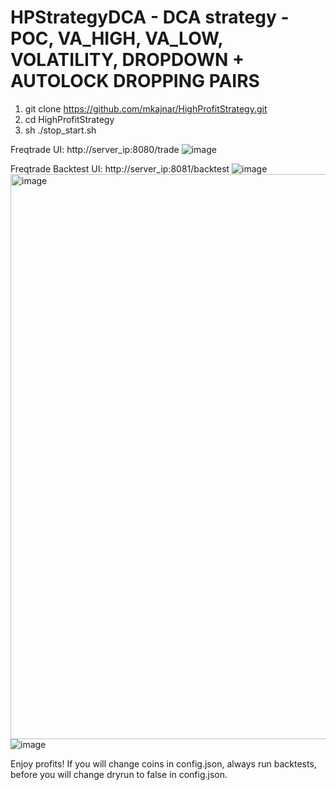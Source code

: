 # HPStrategyDCA - DCA strategy - POC, VA_HIGH, VA_LOW, VOLATILITY, DROPDOWN + AUTOLOCK DROPPING PAIRS

1) git clone https://github.com/mkajnar/HighProfitStrategy.git
2) cd HighProfitStrategy
3) sh ./stop_start.sh

Freqtrade UI: http://server_ip:8080/trade
![image](https://github.com/mkajnar/HighProfitStrategy/assets/5566514/a4ee0f30-2fd5-446a-a60f-258621907a45)

Freqtrade Backtest UI: http://server_ip:8081/backtest
![image](https://github.com/mkajnar/HighProfitStrategy/assets/5566514/e4e5fe55-2fbc-4895-bd88-2d124ac2fddb)
<img width="904" alt="image" src="https://github.com/mkajnar/HighProfitStrategy/assets/5566514/37338ba2-2705-4f68-ae77-676cc25f9742">
![image](https://github.com/mkajnar/HighProfitStrategy/assets/5566514/cc0f7205-6261-41c4-b899-534b9ef45a0f)


Enjoy profits!
If you will change coins in config.json, always run backtests, before you will change dryrun to false in config.json.




